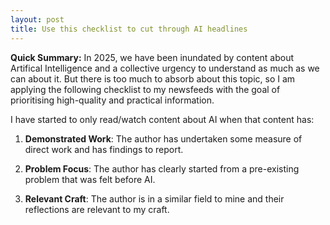 ```yaml
---
layout: post
title: Use this checklist to cut through AI headlines
---
```


**Quick Summary:** In 2025, we have been inundated by content about Artifical Intelligence and a collective urgency to understand as much as we can about it. But there is too much to absorb about this topic, so I am applying the following checklist to my newsfeeds with the goal of prioritising high-quality and practical information.

I have started to only read/watch content about AI when that content has:

1. **Demonstrated Work**:  The author has undertaken some measure of direct work and has findings to report.

2. **Problem Focus**: The author has clearly started from a pre-existing problem that was felt before AI. 

3. **Relevant Craft**: The author is in a similar field to mine and their reflections are relevant to my craft.